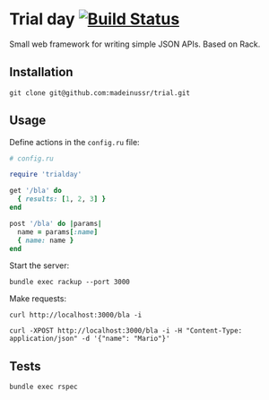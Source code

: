 # Trial day [![Build Status](https://img.shields.io/travis/madeinussr/trial.svg?style=flat)](https://travis-ci.org/madeinussr/trial)

Small web framework for writing simple JSON APIs. Based on Rack.

## Installation

```
git clone git@github.com:madeinussr/trial.git
```

## Usage

Define actions in the `config.ru` file:

```ruby
# config.ru

require 'trialday'

get '/bla' do
  { results: [1, 2, 3] }
end

post '/bla' do |params|
  name = params[:name]
  { name: name }
end
```

Start the server:

```
bundle exec rackup --port 3000
```

Make requests:

```
curl http://localhost:3000/bla -i
```

```
curl -XPOST http://localhost:3000/bla -i -H "Content-Type: application/json" -d '{"name": "Mario"}'
```

## Tests

```
bundle exec rspec
```
